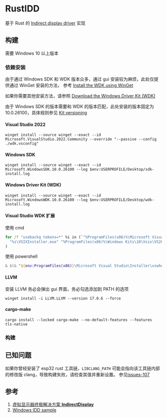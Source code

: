 # RustIDD
基于 Rust 的 [Indirect display driver](https://learn.microsoft.com/en-us/windows-hardware/drivers/display/indirect-display-driver-model-overview) 实现

## 构建
需要 Windows 10 以上版本
### 依赖安装
由于通过 Windows SDK 和 WDK 版本众多，通过 gui 安装较为麻烦，此处仅提供通过 WinGet 安装的方法，
参考 [Install the WDK using WinGet](https://learn.microsoft.com/en-us/windows-hardware/drivers/install-the-wdk-using-winget)

如果你需要其他安装方法，请参照 [Download the Windows Driver Kit (WDK)](https://learn.microsoft.com/en-us/windows-hardware/drivers/download-the-wdk)

由于 Windows SDK 的版本需要和 WDK 的版本匹配，此处安装的版本固定为 10.0.26100，具体规则参见 [Kit versioning](https://learn.microsoft.com/en-us/windows-hardware/drivers/download-the-wdk#kit-versioning)
#### Visual Studio 2022
```shell
winget install --source winget --exact --id Microsoft.VisualStudio.2022.Community --override "--passive --config ./wdk.vsconfig"
```
#### Windows SDK
```shell
winget install --source winget --exact --id Microsoft.WindowsSDK.10.0.26100 --log $env:USERPROFILE/Desktop/sdk-install.log
```
#### Windows Driver Kit (WDK)
```shell
winget install --source winget --exact --id Microsoft.WindowsWDK.10.0.26100 --log $env:USERPROFILE/Desktop/wdk-install.log
```
#### Visual Studio WDK 扩展
使用 cmd
```cmd
for /f "usebackq tokens=*" %i in (`"%ProgramFiles(x86)%\Microsoft Visual Studio\Installer\vswhere.exe" -nologo -latest -products * -property enginePath`) do (
  "%i\VSIXInstaller.exe" "%ProgramFiles(x86)%\Windows Kits\10\Vsix\VS2022\10.0.26100.0\%PROCESSOR_ARCHITECTURE%\WDK.vsix"
)
```
使用 powershell
```powershell
& $(& "${env:ProgramFiles(x86)}\Microsoft Visual Studio\Installer\vswhere.exe" -nologo -latest -products * -property enginePath | Join-Path -ChildPath 'VSIXInstaller.exe') "${env:ProgramFiles(x86)}\Windows Kits\10\Vsix\VS2022\10.0.26100.0\${env:PROCESSOR_ARCHITECTURE}\WDK.vsix"
```

#### LLVM
安装 LLVM 务必会弹出 gui 界面，务必勾选添加到 PATH 的选项
```shell
winget install -i LLVM.LLVM --version 17.0.6 --force
```

#### cargo-make
```shell
cargo install --locked cargo-make --no-default-features --features tls-native
```
### 构建

## 已知问题
如果你曾经安装了 esp32 rust 工具链，`LIBCLANG_PATH` 可能会指向该工具链内部的修改版 clang，导致构建失败，请检查其值并重新设置。
参见[issues-107](https://github.com/microsoft/windows-drivers-rs/issues/107)

## 参考
1. [虚拟显示器终极解决方案 **IndirectDisplay**](https://mozz.ie/posts/ultimate-virtual-monitor-solution-indirect-display/)
2. [Windows IDD sample](https://github.com/Microsoft/Windows-driver-samples/tree/main/video/IndirectDisplay)